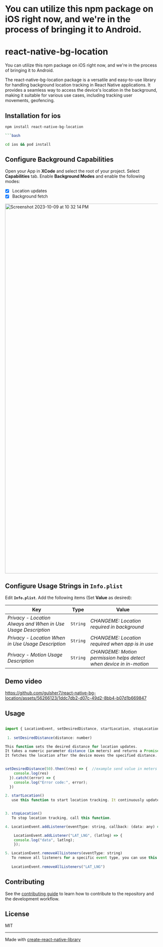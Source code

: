 # You can utilize this npm package on iOS right now, and we're in the process of bringing it to Android.

# react-native-bg-location

You can utilize this npm package on iOS right now, and we're in the process of bringing it to Android.

The react-native-bg-location package is a versatile and easy-to-use library for handling background location tracking in React Native applications. It provides a seamless way to access the device's location in the background, making it suitable for various use cases, including tracking user movements, geofencing.


## Installation for ios 

```sh
npm install react-native-bg-location

```bash

cd ios && pod install

```

## Configure Background Capabilities

Open your App in **XCode** and select the root of your project.  Select **Capabilities** tab.  Enable **Background Modes** and enable the following modes:

- [x] Location updates
- [x] Background fetch

<img width="1219" alt="Screenshot 2023-10-09 at 10 32 14 PM" src="https://github.com/gulsher7/react-native-bg-location/assets/56266123/4c98333f-6992-466d-bab2-c66116d49822">

## Configure Usage Strings in `Info.plist`

Edit **`Info.plist`**.  Add the following items (Set **Value** as desired):

| Key | Type | Value |
|-----|-------|-------------|
| *Privacy - Location Always and When in Use Usage Description* | `String` | *CHANGEME: Location required in background* |
| *Privacy - Location When in Use Usage Description* | `String` | *CHANGEME: Location required when app is in use* |
| *Privacy - Motion Usage Description* | `String` | *CHANGEME: Motion permission helps detect when device in in-motion* |


## Demo video 


https://github.com/gulsher7/react-native-bg-location/assets/56266123/1ddc7db2-d07c-49d2-8bb4-b07d1b669847



## Usage

```javascript

import { LocationEvent, setDesiredDistance, startLocation, stopLocation } from 'react-native-bg-location';
    
 1. setDesiredDistance(distance: number)

This function sets the desired distance for location updates. 
It takes a numeric parameter distance (in meters) and returns a Promise. 
It fetches the location after the device moves the specified distance.

   
setDesiredDistance(50).then((res) => {  //example send value in meters
    console.log(res)
  }).catch((error) => {
    console.log("Error code:", error);
  })

2. startLocation()
   use this function to start location tracking. It continuously updates the device's location.
  

3. stopLocation()
   To stop location tracking, call this function.

4. LocationEvent.addListener(eventType: string, callback: (data: any) => void)

    LocationEvent.addListener("LAT_LNG", (latlng) => { 
    console.log("data", latlng);
    });

5. LocationEvent.removeAllListeners(eventType: string)
   To remove all listeners for a specific event type, you can use this function. 
   
   LocationEvent.removeAllListeners("LAT_LNG")
```

## Contributing

See the [contributing guide](CONTRIBUTING.md) to learn how to contribute to the repository and the development workflow.

## License

MIT

---

Made with [create-react-native-library](https://github.com/callstack/react-native-builder-bob)
